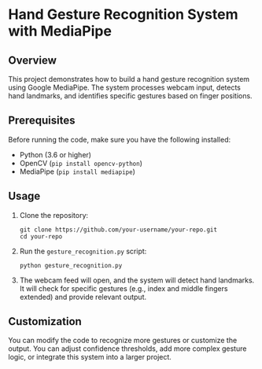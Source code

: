 
# Hand Gesture Recognition System with MediaPipe

## Overview
This project demonstrates how to build a hand gesture recognition system using Google MediaPipe. The system processes webcam input, detects hand landmarks, and identifies specific gestures based on finger positions.

## Prerequisites
Before running the code, make sure you have the following installed:
- Python (3.6 or higher)
- OpenCV (`pip install opencv-python`)
- MediaPipe (`pip install mediapipe`)

## Usage
1. Clone the repository:
   ```
   git clone https://github.com/your-username/your-repo.git
   cd your-repo
   ```

2. Run the `gesture_recognition.py` script:
   ```
   python gesture_recognition.py
   ```

3. The webcam feed will open, and the system will detect hand landmarks. It will check for specific gestures (e.g., index and middle fingers extended) and provide relevant output.

## Customization
You can modify the code to recognize more gestures or customize the output. You can adjust confidence thresholds, add more complex gesture logic, or integrate this system into a larger project.

